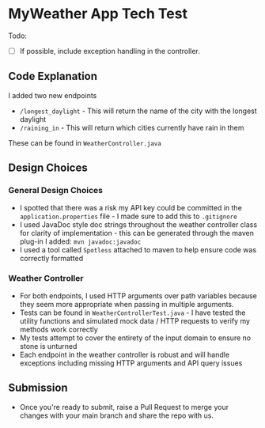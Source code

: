 # MyWeather App Tech Test

Todo:
- [ ] If possible, include exception handling in the controller.

## Code Explanation

I added two new endpoints

- `/longest_daylight` - This will return the name of the city with the longest daylight
- `/raining_in` - This will return which cities currently have rain in them

These can be found in `WeatherController.java`

## Design Choices

### General Design Choices

- I spotted that there was a risk my API key could be committed in the `application.properties` file - I made sure to add this to `.gitignore`
- I used JavaDoc style doc strings throughout the weather controller class for clarity of implementation - this can be generated through the maven plug-in I added: `mvn javadoc:javadoc`
- I used a tool called `Spotless` attached to maven to help ensure code was correctly formatted

### Weather Controller

- For both endpoints, I used HTTP arguments over path variables because they seem more appropriate when passing in multiple arguments.
- Tests can be found in `WeatherControllerTest.java` - I have tested the utility functions and simulated mock data / HTTP requests to verify my methods work correctly
- My tests attempt to cover the entirety of the input domain to ensure no stone is unturned
- Each endpoint in the weather controller is robust and will handle exceptions including missing HTTP arguments and API query issues

## Submission

* Once you're ready to submit, raise a Pull Request to merge your changes with your main branch and share the repo with us.
